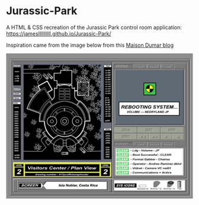 # Jurassic-Park

A HTML & CSS recreation of the Jurassic Park control room application: https://jamesllllllllll.github.io/Jurassic-Park/

Inspiration came from the image below from this [Maison Dumar blog](https://maisondumar.com/the-design-of-the-jurassic-park-visitors-center-part-3/)

![Jurassic Park control room application](https://github.com/Jamesllllllllll/Jurassic-Park/blob/main/Jurassic-Visitor-Center-Plan.webp)
